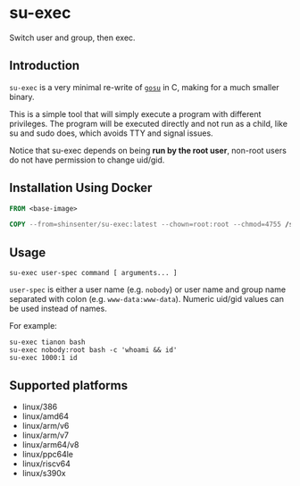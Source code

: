 # su-exec

Switch user and group, then exec.

## Introduction

`su-exec` is a very minimal re-write of
[`gosu`](https://github.com/tianon/gosu) in C, making for a much smaller binary.

This is a simple tool that will simply execute a program with different privileges.
The program will be executed directly and not run as a child,
like su and sudo does, which avoids TTY and signal issues.

Notice that su-exec depends on being **run by the root user**,
non-root users do not have permission to change uid/gid.

## Installation Using Docker

```Dockerfile
FROM <base-image>

COPY --from=shinsenter/su-exec:latest --chown=root:root --chmod=4755 /su-exec /usr/sbin/su-exec
```

## Usage

```shell
su-exec user-spec command [ arguments... ]
```

`user-spec` is either a user name (e.g. `nobody`)
or user name and group name separated with colon (e.g. `www-data:www-data`).
Numeric uid/gid values can be used instead of names.

For example:

```shell
su-exec tianon bash
su-exec nobody:root bash -c 'whoami && id'
su-exec 1000:1 id
```

## Supported platforms
- linux/386
- linux/amd64
- linux/arm/v6
- linux/arm/v7
- linux/arm64/v8
- linux/ppc64le
- linux/riscv64
- linux/s390x
